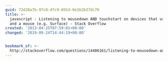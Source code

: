 ```yaml
---
guid: 72d28a7b-97c8-47c9-891d-0e1b2b37dc70
title: >-
  javascript - Listening to mousedown AND touchstart on devices that use touch
  and a mouse (e.g. Surface) - Stack Overflow
created: '2013-04-25T07:59:01+00:00'
changed: '2019-09-24T14:44:19+00:00'


bookmark_of: >-
  http://stackoverflow.com/questions/14406161/listening-to-mousedown-and-touchstart-on-devices-that-use-touch-and-a-mouse-e-g
---
```




